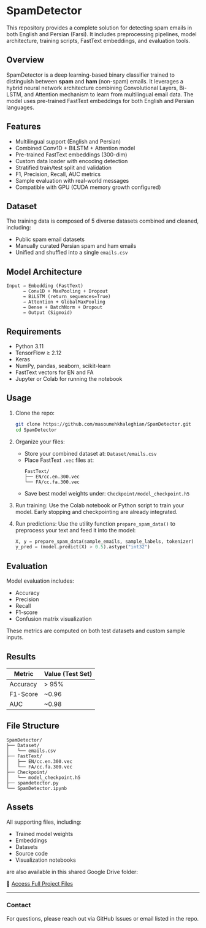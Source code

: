 # SpamDetector

This repository provides a complete solution for detecting spam emails in both English and Persian (Farsi). It includes preprocessing pipelines, model architecture, training scripts, FastText embeddings, and evaluation tools.

## Overview

SpamDetector is a deep learning-based binary classifier trained to distinguish between **spam** and **ham** (non-spam) emails. It leverages a hybrid neural network architecture combining Convolutional Layers, Bi-LSTM, and Attention mechanism to learn from multilingual email data. The model uses pre-trained FastText embeddings for both English and Persian languages.

## Features

- Multilingual support (English and Persian)
- Combined Conv1D + BiLSTM + Attention model
- Pre-trained FastText embeddings (300-dim)
- Custom data loader with encoding detection
- Stratified train/test split and validation
- F1, Precision, Recall, AUC metrics
- Sample evaluation with real-world messages
- Compatible with GPU (CUDA memory growth configured)

## Dataset

The training data is composed of 5 diverse datasets combined and cleaned, including:
- Public spam email datasets
- Manually curated Persian spam and ham emails
- Unified and shuffled into a single `emails.csv`

## Model Architecture

```
Input → Embedding (FastText)
      → Conv1D + MaxPooling + Dropout
      → BiLSTM (return_sequences=True)
      → Attention + GlobalMaxPooling
      → Dense + BatchNorm + Dropout
      → Output (Sigmoid)
```

## Requirements

- Python 3.11
- TensorFlow ≥ 2.12
- Keras
- NumPy, pandas, seaborn, scikit-learn
- FastText vectors for EN and FA
- Jupyter or Colab for running the notebook

## Usage

1. Clone the repo:
   ```bash
   git clone https://github.com/masoumehkhaleghian/SpamDetector.git
   cd SpamDetector
   ```

2. Organize your files:
   - Store your combined dataset at: `Dataset/emails.csv`
   - Place FastText `.vec` files at:
     ```
     FastText/
     ├── EN/cc.en.300.vec
     └── FA/cc.fa.300.vec
     ```
   - Save best model weights under: `Checkpoint/model_checkpoint.h5`

3. Run training:
   Use the Colab notebook or Python script to train your model. Early stopping and checkpointing are already integrated.

4. Run predictions:
   Use the utility function `prepare_spam_data()` to preprocess your text and feed it into the model:
   ```python
   X, y = prepare_spam_data(sample_emails, sample_labels, tokenizer)
   y_pred = (model.predict(X) > 0.5).astype("int32")
   ```

## Evaluation

Model evaluation includes:
- Accuracy
- Precision
- Recall
- F1-score
- Confusion matrix visualization

These metrics are computed on both test datasets and custom sample inputs.

## Results

| Metric     | Value (Test Set) |
|------------|------------------|
| Accuracy   | > 95%            |
| F1-Score   | ~0.96            |
| AUC        | ~0.98            |

## File Structure

```
SpamDetector/
├── Dataset/
│   └── emails.csv
├── FastText/
│   ├── EN/cc.en.300.vec
│   └── FA/cc.fa.300.vec
├── Checkpoint/
│   └── model_checkpoint.h5
├── spamdetector.py
└── SpamDetector.ipynb
```

## Assets

All supporting files, including:
- Trained model weights
- Embeddings
- Datasets
- Source code
- Visualization notebooks

are also available in this shared Google Drive folder:

📁 [Access Full Project Files](https://drive.google.com/drive/folders/1BJVMNyYuNi48djdcKaFkHtaOwjlfx1t7?usp=sharing)

---

### Contact

For questions, please reach out via GitHub Issues or email listed in the repo.
